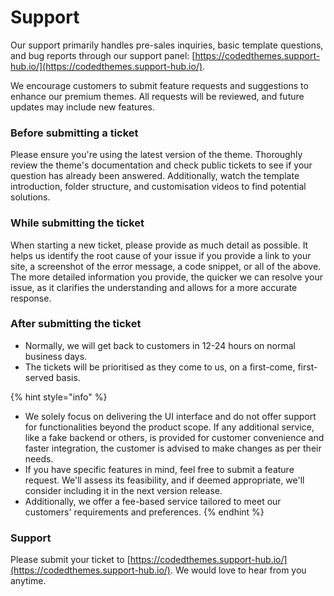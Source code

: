 # Support

Our support primarily handles pre-sales inquiries, basic template questions, and bug reports through our support panel: [https://codedthemes.support-hub.io/](https://codedthemes.support-hub.io/).

We encourage customers to submit feature requests and suggestions to enhance our premium themes. All requests will be reviewed, and future updates may include new features.

### Before submitting a ticket

Please ensure you're using the latest version of the theme. Thoroughly review the theme's documentation and check public tickets to see if your question has already been answered. Additionally, watch the template introduction, folder structure, and customisation videos to find potential solutions.

### While submitting the ticket

When starting a new ticket, please provide as much detail as possible. It helps us identify the root cause of your issue if you provide a link to your site, a screenshot of the error message, a code snippet, or all of the above. The more detailed information you provide, the quicker we can resolve your issue, as it clarifies the understanding and allows for a more accurate response.

### After submitting the ticket

* Normally, we will get back to customers in 12-24 hours on normal business days.
* The tickets will be prioritised as they come to us, on a first-come, first-served basis.

{% hint style="info" %}
- We solely focus on delivering the UI interface and do not offer support for functionalities beyond the product scope. If any additional service, like a fake backend or others, is provided for customer convenience and faster integration, the customer is advised to make changes as per their needs.
- If you have specific features in mind, feel free to submit a feature request. We'll assess its feasibility, and if deemed appropriate, we'll consider including it in the next version release.
- Additionally, we offer a fee-based service tailored to meet our customers' requirements and preferences.
{% endhint %}

### Support <a href="#support" id="support"></a>

Please submit your ticket to [https://codedthemes.support-hub.io/](https://codedthemes.support-hub.io/). We would love to hear from you anytime.
